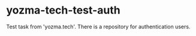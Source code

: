 # yozma-tech-test-auth
Test task from 'yozma.tech'. There is a repository for authentication users. 
